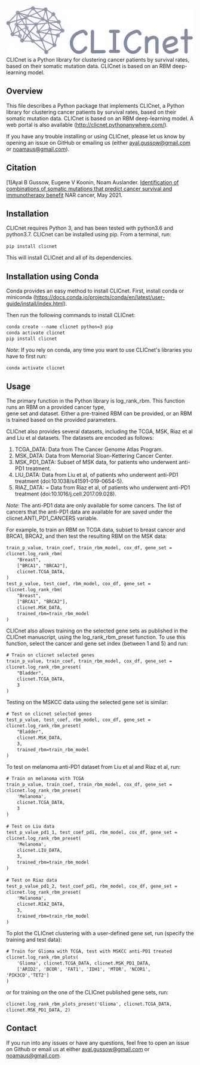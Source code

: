 ![CLICnet](clicnet.png)
CLICnet is a Python library for clustering cancer patients by survival rates,
based on their somatic mutation data. CLICnet is based on an RBM deep-learning model. 

## Overview 
This file describes a Python package that implements CLICnet, a Python library for clustering cancer patients by survival rates,
based on their somatic mutation data. CLICnet is based on an RBM deep-learning model. A web portal is also
available (http://clicnet.pythonanywhere.com/).

If you have any trouble installing or using CLICnet, please let us know by opening an issue on GitHub or emailing us 
(either ayal.gussow@gmail.com or noamaus@gmail.com). 

## Citation
[1]Ayal B Gussow,  Eugene V Koonin,  Noam Auslander. [Identification of combinations of somatic mutations that predict cancer survival and immunotherapy benefit](https://pubmed.ncbi.nlm.nih.gov/34027407/) NAR cancer, May 2021.

## Installation
CLICnet requires Python 3, and has been tested with python3.6 and python3.7. 
CLICnet can be installed using pip. From a terminal, run:

`pip install clicnet` 

This will install CLICnet and all of its dependencies.

## Installation using Conda
Conda provides an easy method to install CLICnet. First, install conda or miniconda
(https://docs.conda.io/projects/conda/en/latest/user-guide/install/index.html).

Then run the following commands to install CLICnet:
```
conda create --name clicnet python=3 pip
conda activate clicnet
pip install clicnet
```

<em>Note</em>: If you rely on conda, any time you want to use CLICnet's libraries you have to first run:
```
conda activate clicnet
```

## Usage
The primary function in the Python library is log_rank_rbm. This function runs an RBM on a provided cancer type,  
gene set and dataset. Either a pre-trained RBM can be provided, or an RBM is trained based on the provided parameters. 

CLICnet also provides several datasets, including the TCGA, MSK, Riaz et al and Liu et al datasets. The datasets are 
encoded as follows:

1. TCGA_DATA: Data from The Cancer Genome Atlas Program.
1. MSK_DATA: Data from Memorial Sloan-Kettering Cancer Center.
1. MSK_PD1_DATA: Subset of MSK data, for patients who underwent anti-PD1 treatment.
1. LIU_DATA: Data from Liu et al, of patients who underwent anti-PD1 treatment (doi:10.1038/s41591-019-0654-5).
1. RIAZ_DATA: = Data from Riaz et al, of patients who underwent anti-PD1 treatment (doi:10.1016/j.cell.2017.09.028).

<em>Note</em>: The anti-PD1 data are only available for some cancers. The list of cancers
that the anti-PD1 data are available for are saved under the clicnet.ANTI_PD1_CANCERS variable.

For example, to train an RBM on TCGA data, subset to breast cancer and BRCA1, BRCA2, and then test the resulting RBM
on the MSK data:
```
train_p_value, train_coef, train_rbm_model, cox_df, gene_set = clicnet.log_rank_rbm(
    "Breast",
    ["BRCA1", "BRCA2"],
    clicnet.TCGA_DATA,
)
test_p_value, test_coef, rbm_model, cox_df, gene_set = clicnet.log_rank_rbm(
    "Breast",
    ["BRCA1", "BRCA2"],
    clicnet.MSK_DATA,
    trained_rbm=train_rbm_model
)
```

CLICnet also allows training on the selected gene sets as published in the CLICnet manuscript, using the 
log_rank_rbm_preset function. To use this function, select the cancer and gene set index (between 1 and 5) and run:
```
# Train on clicnet selected genes
train_p_value, train_coef, train_rbm_model, cox_df, gene_set = clicnet.log_rank_rbm_preset(
    "Bladder",
    clicnet.TCGA_DATA,
    3
)
```
Testing on the MSKCC data using the selected gene set is similar:

```
# Test on clicnet selected genes
test_p_value, test_coef, rbm_model, cox_df, gene_set = clicnet.log_rank_rbm_preset(
    "Bladder",
    clicnet.MSK_DATA,
    3,
    trained_rbm=train_rbm_model
)
```

To test on melanoma anti-PD1 dataset from Liu et al and Riaz et al, run:
```
# Train on melanoma with TCGA
train_p_value, train_coef, train_rbm_model, cox_df, gene_set = clicnet.log_rank_rbm_preset(
    'Melanoma',
    clicnet.TCGA_DATA,
    3
)

# Test on Liu data
test_p_value_pd1_1, test_coef_pd1, rbm_model, cox_df, gene_set = clicnet.log_rank_rbm_preset(
    'Melanoma',
    clicnet.LIU_DATA,
    3,
    trained_rbm=train_rbm_model
)

# Test on Riaz data
test_p_value_pd1_2, test_coef_pd1, rbm_model, cox_df, gene_set = clicnet.log_rank_rbm_preset(
    'Melanoma',
    clicnet.RIAZ_DATA,
    3,
    trained_rbm=train_rbm_model
)
```

To plot the CLICnet clustering with a user-defined gene set, run (specify the training and test data):
```
# Train for Glioma with TCGA, test with MSKCC anti-PD1 treated
clicnet.log_rank_rbm_plots(
    'Glioma', clicnet.TCGA_DATA, clicnet.MSK_PD1_DATA, 
    ['ARID2', 'BCOR', 'FAT1', 'IDH1', 'MTOR', 'NCOR1', 'PIK3CD','TET2']
)
```

or for training on the one of the CLICnet published gene sets, run:
```
clicnet.log_rank_rbm_plots_preset('Glioma', clicnet.TCGA_DATA, clicnet.MSK_PD1_DATA, 2)
```

## Contact
If you run into any issues or have any questions, feel free to open an issue on Github or email us 
at either ayal.gussow@gmail.com or noamaus@gmail.com.
